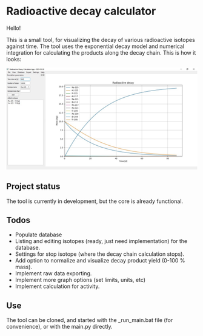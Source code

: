 # Radioactive decay calculator
Hello!

This is a small tool, for visualizing the decay of various radioactive isotopes against time.
The tool uses the exponential decay model and numerical integration for calculating the products
along the decay chain. This is how it looks:

![Main menu view](https://github.com/NWiktor/Radioactive_decay_calculator/blob/main/pictures/github_promo.jpg?raw=true)

## Project status
The tool is currently in development, but the core is already functional.

## Todos
* Populate database
* Listing and editing isotopes (ready, just need implementation) for the database.
* Settings for stop isotope (where the decay chain calculation stops).
* Add option to normalize and visualize decay product yield (0-100 % mass).
* Implement raw data exporting.
* Implement more graph options (set limits, units, etc)
* Implement calculation for activity.

## Use
The tool can be cloned, and started with the _run_main.bat file (for convenience), or with the main.py directly.
